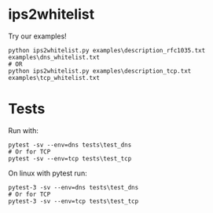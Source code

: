 # ips2whitelist

Try our examples!
```
python ips2whitelist.py examples\description_rfc1035.txt examples\dns_whitelist.txt
# OR
python ips2whitelist.py examples\description_tcp.txt examples\tcp_whitelist.txt
```

# Tests

Run with:
```
pytest -sv --env=dns tests\test_dns
# Or for TCP
pytest -sv --env=tcp tests\test_tcp
```

On linux with pytest run:
```
pytest-3 -sv --env=dns tests\test_dns
# Or for TCP
pytest-3 -sv --env=tcp tests\test_tcp
```
